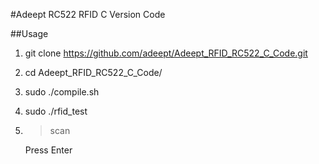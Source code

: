 #Adeept RC522 RFID C Version Code

##Usage
1. git clone https://github.com/adeept/Adeept_RFID_RC522_C_Code.git

2. cd Adeept_RFID_RC522_C_Code/

3. sudo ./compile.sh

4. sudo ./rfid_test

5. >scan

   Press Enter
